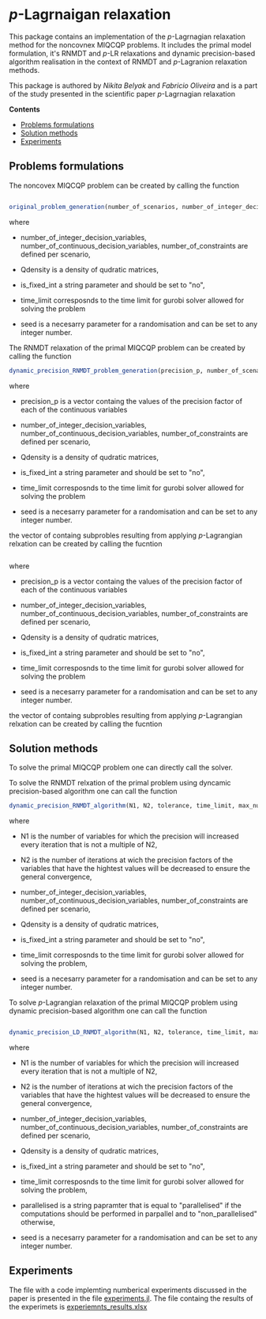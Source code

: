 # *p*-Lagrnaigan relaxation


This package contains an implementation of the *p*-Lagrnagian relaxation method for the noncovnex MIQCQP problems. It includes the primal model formulation, it's RNMDT and *p*-LR relaxations and dynamic precision-based algorithm realisation in the context of RNMDT and *p*-Lagranion relaxation methods.

This package is authored by *Nikita Belyak* and *Fabricio Oliveira* and is a part of the study presented in the scientific paper *p*-Lagrnagian relaxation

**Contents**

<!-- TOC -->

- [Problems formulations](#problems_formulation)
- [Solution methods](#solution_methods)
- [Experiments](#experiments)

<!-- /TOC -->

## Problems formulations
The noncovex MIQCQP problem can be created by calling the function

```julia

original_problem_generation(number_of_scenarios, number_of_integer_decision_variables, number_of_continuous_decision_variables, number_of_constraints, Qdensity, is_fixed_int, time_limit, seed)

```
where

* number_of_integer_decision_variables, number_of_continuous_decision_variables, number_of_constraints are defined per scenario,

* Qdensity is a density of qudratic matrices,

* is_fixed_int a string parameter and should be set to "no",

* time_limit corresposnds to the time limit for gurobi solver allowed for solving the problem

* seed is a necesarry parameter for a randomisation and can be set to any integer number.

The RNMDT relaxation of the primal MIQCQP problem can be created by calling the function

```julia
dynamic_precision_RNMDT_problem_generation(precision_p, number_of_scenarios, number_of_integer_decision_variables, number_of_continuous_decision_variables, number_of_constraints, Qdensity, time_limit, seed)
```
where

* precision_p is a vector containg the values of the precision factor of each of the continuous variables

* number_of_integer_decision_variables, number_of_continuous_decision_variables, number_of_constraints are defined per scenario,

* Qdensity is a density of qudratic matrices,

* is_fixed_int a string parameter and should be set to "no",

* time_limit corresposnds to the time limit for gurobi solver allowed for solving the problem

* seed is a necesarry parameter for a randomisation and can be set to any integer number.

the vector of containg subprobles resulting from applying *p*-Lagrangian relxation can be created by calling the fucntion

```julia dynamic_precision_based_LD_RNDMT_problem_generation(precision_p, number_of_scenarios, number_of_integer_decision_variables, number_of_continuous_decision_variables, number_of_constraints, Qdensity, seed)
```
where

* precision_p is a vector containg the values of the precision factor of each of the continuous variables

* number_of_integer_decision_variables, number_of_continuous_decision_variables, number_of_constraints are defined per scenario,

* Qdensity is a density of qudratic matrices,

* is_fixed_int a string parameter and should be set to "no",

* time_limit corresposnds to the time limit for gurobi solver allowed for solving the problem

* seed is a necesarry parameter for a randomisation and can be set to any integer number.

the vector of containg subprobles resulting from applying *p*-Lagrangian relxation can be created by calling the fucntion

## Solution methods

To solve the primal MIQCQP problem one can directly call the solver.

To solve the RNMDT relxation of the primal problem using dyncamic precision-based algorithm one can call the function

```julia
dynamic_precision_RNMDT_algorithm(N1, N2, tolerance, time_limit, max_number_of_iterations, number_of_scenarios, number_of_integer_decision_variables, number_of_continuous_decision_variables, number_of_constraints, Qdensity, seed )
```
where

* N1 is the number of variables for which the precision will increased every iteration that is not a multiple of N2,

* N2 is the number of iterations at wich the precision factors of the variables that have the hightest values will be decreased to ensure the general convergence,

* number_of_integer_decision_variables, number_of_continuous_decision_variables, number_of_constraints are defined per scenario,

* Qdensity is a density of qudratic matrices,

* is_fixed_int a string parameter and should be set to "no",

* time_limit corresposnds to the time limit for gurobi solver allowed for solving the problem,

* seed is a necesarry parameter for a randomisation and can be set to any integer number.

To solve *p*-Lagrangian relaxation of the primal MIQCQP problem using dynamic precision-based algorithm one can call the function

```julia

dynamic_precision_LD_RNMDT_algorithm(N1, N2, tolerance, time_limit, max_number_of_iterations, number_of_scenarios, number_of_integer_decision_variables, number_of_continuous_decision_variables, number_of_constraints, Qdensity, parallelised, seed)

```

where
* N1 is the number of variables for which the precision will increased every iteration that is not a multiple of N2,

* N2 is the number of iterations at wich the precision factors of the variables that have the hightest values will be decreased to ensure the general convergence,

* number_of_integer_decision_variables, number_of_continuous_decision_variables, number_of_constraints are defined per scenario,

* Qdensity is a density of qudratic matrices,

* is_fixed_int a string parameter and should be set to "no",

* time_limit corresposnds to the time limit for gurobi solver allowed for solving the problem,

* parallelised is a string papramter that is equal to "parallelised" if the computations should be performed in parpallel and to "non_parallelised" otherwise,

* seed is a necesarry parameter for a randomisation and can be set to any integer number.

## Experiments

The file with a code implemting numberical experiments discussed in the paper is presented in the file [experiments.jl](https://github.com/NikitaBelyakAalto/p_Lagrangian_Decomposition-/blob/master/experiments/experiments.jl). The file containg the results of the experimets is [experiemnts_results.xlsx](https://github.com/NikitaBelyakAalto/p_Lagrangian_Decomposition-/blob/master/experiments/experiments_results.xlsx)
